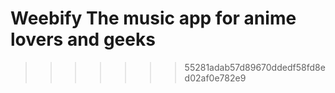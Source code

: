 

# Weebify The music app for anime lovers and geeks
>>>>>>> 55281adab57d89670ddedf58fd8ed02af0e782e9
